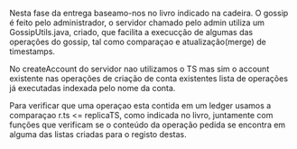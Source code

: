 Nesta fase da entrega baseamo-nos no livro indicado na cadeira.
O gossip é feito pelo administrador, o servidor chamado pelo admin utiliza um GossipUtils.java, criado, que facilita a execucção de algumas das operações do gossip, tal como comparaçao e atualização(merge) de timestamps.

No createAccount do servidor nao utilizamos o TS mas sim o account existente nas operações de criação de conta existentes lista de operações já executadas indexada pelo nome da conta.

Para verificar que uma operaçao esta contida em um ledger usamos a comparaçao r.ts <= replicaTS, como indicada no livro, juntamente com  funções que verificam se o conteúdo da operação pedida se encontra em alguma das listas criadas para o registo destas.